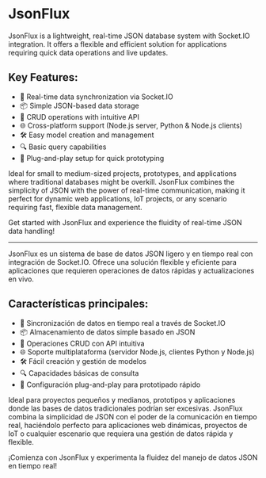 # JsonFlux

JsonFlux is a lightweight, real-time JSON database system with Socket.IO integration. It offers a flexible and efficient solution for applications requiring quick data operations and live updates.

## Key Features:

- 🚀 Real-time data synchronization via Socket.IO
- 📦 Simple JSON-based data storage
- 🔄 CRUD operations with intuitive API
- 🌐 Cross-platform support (Node.js server, Python & Node.js clients)
- 🛠 Easy model creation and management
- 🔍 Basic query capabilities
- 🔌 Plug-and-play setup for quick prototyping

Ideal for small to medium-sized projects, prototypes, and applications where traditional databases might be overkill. JsonFlux combines the simplicity of JSON with the power of real-time communication, making it perfect for dynamic web applications, IoT projects, or any scenario requiring fast, flexible data management.

Get started with JsonFlux and experience the fluidity of real-time JSON data handling!

--------------------------------------------------------------------------------------

JsonFlux es un sistema de base de datos JSON ligero y en tiempo real con integración de Socket.IO. Ofrece una solución flexible y eficiente para aplicaciones que requieren operaciones de datos rápidas y actualizaciones en vivo.

## Características principales:

- 🚀 Sincronización de datos en tiempo real a través de Socket.IO
- 📦 Almacenamiento de datos simple basado en JSON
- 🔄 Operaciones CRUD con API intuitiva
- 🌐 Soporte multiplataforma (servidor Node.js, clientes Python y Node.js)
- 🛠 Fácil creación y gestión de modelos
- 🔍 Capacidades básicas de consulta
- 🔌 Configuración plug-and-play para prototipado rápido

Ideal para proyectos pequeños y medianos, prototipos y aplicaciones donde las bases de datos tradicionales podrían ser excesivas. JsonFlux combina la simplicidad de JSON con el poder de la comunicación en tiempo real, haciéndolo perfecto para aplicaciones web dinámicas, proyectos de IoT o cualquier escenario que requiera una gestión de datos rápida y flexible.

¡Comienza con JsonFlux y experimenta la fluidez del manejo de datos JSON en tiempo real!
